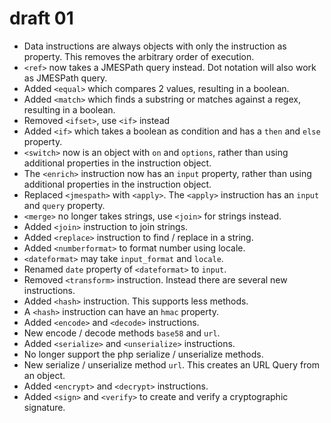# draft 01

* Data instructions are always objects with only the instruction as property. This removes the arbitrary order of execution.
* `<ref>` now takes a JMESPath query instead. Dot notation will also work as JMESPath query.
* Added `<equal>` which compares 2 values, resulting in a boolean.
* Added `<match>` which finds a substring or matches against a regex, resulting in a boolean.
* Removed `<ifset>`, use `<if>` instead
* Added `<if>` which takes a boolean as condition and has a `then` and `else` property.
* `<switch>` now is an object with `on` and `options`, rather than using additional properties in the instruction object.
* The `<enrich>` instruction now has an `input` property, rather than using additional properties in the instruction object.
* Replaced `<jmespath>` with `<apply>`. The `<apply>` instruction has an `input` and `query` property.
* `<merge>` no longer takes strings, use `<join>` for strings instead.
* Added `<join>` instruction to join strings.
* Added `<replace>` instruction to find / replace in a string.
* Added `<numberformat>` to format number using locale.
* `<dateformat>` may take `input_format` and `locale`.
* Renamed `date` property of `<dateformat>` to `input`.
* Removed `<transform>` instruction. Instead there are several new instructions.
* Added `<hash>` instruction. This supports less methods.
* A `<hash>` instruction can have an `hmac` property.
* Added `<encode>` and `<decode>` instructions.
* New encode / decode methods `base58` and `url`.
* Added `<serialize>` and `<unserialize>` instructions.
* No longer support the php serialize / unserialize methods.
* New serialize / unserialize method `url`. This creates an URL Query from an object.
* Added `<encrypt>` and `<decrypt>` instructions.
* Added `<sign>` and `<verify>` to create and verify a cryptographic signature.


